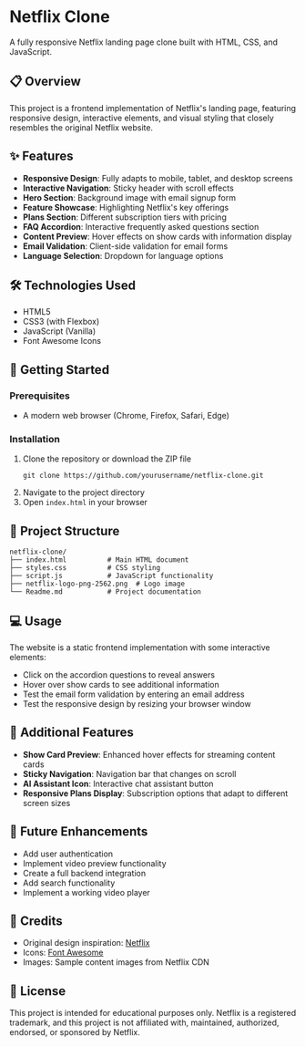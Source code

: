 # Netflix Clone

A fully responsive Netflix landing page clone built with HTML, CSS, and JavaScript.

## 📋 Overview

This project is a frontend implementation of Netflix's landing page, featuring responsive design, interactive elements, and visual styling that closely resembles the original Netflix website.

## ✨ Features

- **Responsive Design**: Fully adapts to mobile, tablet, and desktop screens
- **Interactive Navigation**: Sticky header with scroll effects
- **Hero Section**: Background image with email signup form
- **Feature Showcase**: Highlighting Netflix's key offerings
- **Plans Section**: Different subscription tiers with pricing
- **FAQ Accordion**: Interactive frequently asked questions section
- **Content Preview**: Hover effects on show cards with information display
- **Email Validation**: Client-side validation for email forms
- **Language Selection**: Dropdown for language options

## 🛠️ Technologies Used

- HTML5
- CSS3 (with Flexbox)
- JavaScript (Vanilla)
- Font Awesome Icons

## 🚀 Getting Started

### Prerequisites

- A modern web browser (Chrome, Firefox, Safari, Edge)

### Installation

1. Clone the repository or download the ZIP file
    ```
    git clone https://github.com/yourusername/netflix-clone.git
    ```
2. Navigate to the project directory
3. Open `index.html` in your browser

## 📂 Project Structure

```
netflix-clone/
├── index.html          # Main HTML document
├── styles.css          # CSS styling
├── script.js           # JavaScript functionality
├── netflix-logo-png-2562.png  # Logo image
└── Readme.md           # Project documentation
```

## 💻 Usage

The website is a static frontend implementation with some interactive elements:

- Click on the accordion questions to reveal answers
- Hover over show cards to see additional information
- Test the email form validation by entering an email address
- Test the responsive design by resizing your browser window

## 🌟 Additional Features

- **Show Card Preview**: Enhanced hover effects for streaming content cards
- **Sticky Navigation**: Navigation bar that changes on scroll
- **AI Assistant Icon**: Interactive chat assistant button
- **Responsive Plans Display**: Subscription options that adapt to different screen sizes

## 🔮 Future Enhancements

- Add user authentication
- Implement video preview functionality
- Create a full backend integration
- Add search functionality
- Implement a working video player

## 📝 Credits

- Original design inspiration: [Netflix](https://www.netflix.com)
- Icons: [Font Awesome](https://fontawesome.com)
- Images: Sample content images from Netflix CDN

## 📄 License

This project is intended for educational purposes only. Netflix is a registered trademark, and this project is not affiliated with, maintained, authorized, endorsed, or sponsored by Netflix.